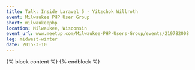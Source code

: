 ```yaml
---
title: Talk: Inside Laravel 5 - Yitzchok Willroth
event: Milwaukee PHP User Group
short: milwaukeephp
location: Milwaukee, Wisconsin
event_url: www.meetup.com/Milwaukee-PHP-Users-Group/events/219782008
leg: midwest-winter
date: 2015-3-10
---
```

{% block content %}
{% endblock %}
